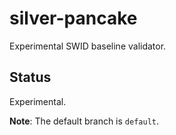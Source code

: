 # silver-pancake

Experimental SWID baseline validator.

## Status

Experimental.

**Note**: The default branch is `default`.
